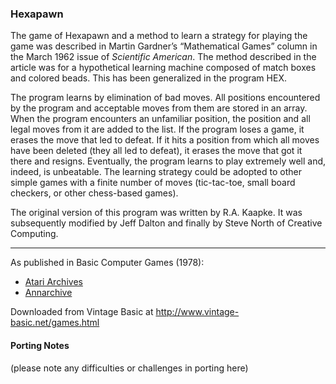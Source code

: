 ### Hexapawn

The game of Hexapawn and a method to learn a strategy for playing the game was described in Martin Gardner’s “Mathematical Games” column in the March 1962 issue of _Scientific American_. The method described in the article was for a hypothetical learning machine composed of match boxes and colored beads. This has been generalized in the program HEX.

The program learns by elimination of bad moves. All positions encountered by the program and acceptable moves from them are stored in an array. When the program encounters an unfamiliar position, the position and all legal moves from it are added to the list. If the program loses a game, it erases the move that led to defeat. If it hits a position from which all moves have been deleted (they all led to defeat), it erases the move that got it there and resigns. Eventually, the program learns to play extremely well and, indeed, is unbeatable. The learning strategy could be adopted to other simple games with a finite number of moves (tic-tac-toe, small board checkers, or other chess-based games).

The original version of this program was written by R.A. Kaapke. It was subsequently modified by Jeff Dalton and finally by Steve North of Creative Computing.

---

As published in Basic Computer Games (1978):
- [Atari Archives](https://www.atariarchives.org/basicgames/showpage.php?page=83)
- [Annarchive](https://annarchive.com/files/Basic_Computer_Games_Microcomputer_Edition.pdf#page=98)

Downloaded from Vintage Basic at
http://www.vintage-basic.net/games.html

#### Porting Notes

(please note any difficulties or challenges in porting here)
